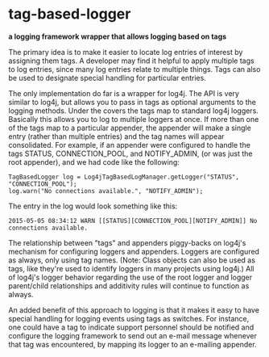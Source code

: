 # tag-based-logger

**a logging framework wrapper that allows logging based on tags**

The primary idea is to make it easier to locate log entries of interest by assigning them tags.   A
developer may find it helpful to apply multiple tags to log entries, since many log entries relate
to multiple things.  Tags can also be used to designate special handling for particular entries.

The only implementation do far is a wrapper for log4j.  The API is very similar to log4j, but allows
you to pass in tags as optional arguments to the logging methods.  Under the covers the tags map to
standard log4j loggers.  Basically this allows you to log to multiple loggers at once.  If more than
one of the tags map to a particular appender, the appender will make a single entry (rather than
multiple entries) and the tag names will appear consolidated.  For example, if an appender were
configured to handle the tags STATUS, CONNECTION_POOL, and NOTIFY_ADMIN, (or was just the root
appender), and we had code like the following:

	TagBasedLogger log = Log4jTagBasedLogManager.getLogger("STATUS", "CONNECTION_POOL");
	log.warn("No connections available.", "NOTIFY_ADMIN");

The entry in the log would look something like this:

	2015-05-05 08:34:12 WARN [[STATUS][CONNECTION_POOL][NOTIFY_ADMIN]] No connections available.

The relationship between "tags" and appenders piggy-backs on log4j's mechanism for configuring
loggers and appenders.  Loggers are configured as always, only using tag names.  (Note: Class
objects can also be used as tags, like they're used to identify loggers in many projects using
log4j.)  All of log4j's logger behavior regarding the use of the root logger and logger
parent/child relationships and additivity rules will continue to function as always.

An added benefit of this approach to logging is that it makes it easy to have special handling for
logging events using tags as switches.  For instance, one could have a tag to indicate support
personnel should be notified and configure the logging framework to send out an e-mail message
whenever that tag was encountered, by mapping its logger to an e-mailing appender.
